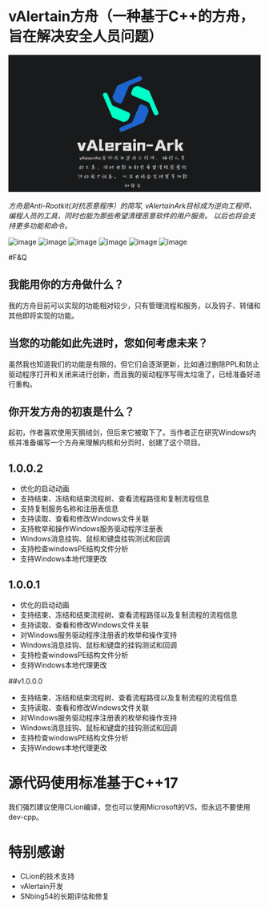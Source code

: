 # vAlertain方舟（一种基于C++的方舟，旨在解决安全人员问题）

![](https://github.com/WhiteFoxLinux/vAlerain-Ark/blob/main/icon/icon.png)

_方舟是Anti-Rootkit(对抗恶意程序）的简写, vAlertainArk目标成为逆向工程师、编程人员的工具，同时也能为那些希望清理恶意软件的用户服务。 以后也将会支持更多功能和命令。_

![image](https://img.shields.io/badge/Windows-tool-blue)
![image](https://img.shields.io/badge/Windows-vAlerian-gree)
![image](https://img.shields.io/badge/Windows-Ark-blue)
![image](https://img.shields.io/badge/Windows-Ring3-gree)
![image](https://img.shields.io/badge/Windows-Ring0-gree)
![image](https://img.shields.io/badge/Windows-API-gree)

#F&Q
## 我能用你的方舟做什么？
我的方舟目前可以实现的功能相对较少，只有管理流程和服务，以及钩子、转储和其他即将实现的功能。
## 当您的功能如此先进时，您如何考虑未来？
虽然我也知道我们的功能是有限的，但它们会逐渐更新，比如通过删除PPL和防止驱动程序打开和关闭来进行创新，而且我的驱动程序写得太垃圾了，已经准备好进行重构。
## 你开发方舟的初衷是什么？
起初，作者喜欢使用天鹅绒剑，但后来它被取下了。当作者正在研究Windows内核并准备编写一个方舟来理解内核和分页时，创建了这个项目。

## 1.0.0.2
* 优化的启动动画
* 支持结束、冻结和结束流程树、查看流程路径和复制流程信息
* 支持复制服务名称和注册表信息
* 支持读取、查看和修改Windows文件关联
* 支持枚举和操作Windows服务驱动程序注册表
* Windows消息挂钩、鼠标和键盘挂钩测试和回调
* 支持检查windowsPE结构文件分析
* 支持Windows本地代理更改

## 1.0.0.1
* 优化的启动动画
* 支持结束、冻结和结束流程树、查看流程路径以及复制流程的流程信息
* 支持读取、查看和修改Windows文件关联
* 对Windows服务驱动程序注册表的枚举和操作支持
* Windows消息挂钩、鼠标和键盘的挂钩测试和回调
* 支持检查windowsPE结构文件分析
* 支持Windows本地代理更改

##v1.0.0.0

* 支持结束、冻结和结束流程树、查看流程路径以及复制流程的流程信息
* 支持读取、查看和修改Windows文件关联
* 对Windows服务驱动程序注册表的枚举和操作支持
* Windows消息挂钩、鼠标和键盘的挂钩测试和回调
* 支持检查windowsPE结构文件分析
* 支持Windows本地代理更改

# 源代码使用标准基于C++17
我们强烈建议使用CLion编译，您也可以使用Microsoft的VS，但永远不要使用dev-cpp。

# 特别感谢
* CLion的技术支持
* vAlertain开发
* SNbing54的长期评估和修复
  

